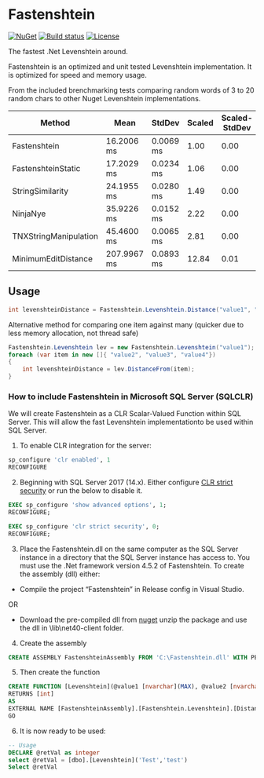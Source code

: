 # Fastenshtein
[![NuGet](https://img.shields.io/nuget/v/Fastenshtein.svg)](https://www.nuget.org/packages/Fastenshtein/) [![Build status](https://img.shields.io/appveyor/ci/DanHarltey/fastenshtein/master.svg?label=appveyor)](https://ci.appveyor.com/project/DanHarltey/fastenshtein/branch/master) [![License](https://img.shields.io/badge/license-MIT-blue.svg)](LICENSE)

The fastest .Net Levenshtein around.

Fastenshtein is an optimized and unit tested Levenshtein implementation. It is optimized for speed and memory usage.

From the included brenchmarking tests comparing random words of 3 to 20 random chars to other Nuget Levenshtein implementations.

|                Method |        Mean |    StdDev | Scaled | Scaled-StdDev |     Gen 0 | Allocated |
|---------------------- |------------ |---------- |------- |-------------- |---------- |---------- |
|          Fastenshtein |  16.2006 ms | 0.0069 ms |   1.00 |          0.00 |         - |  20.48 kB |
|    FastenshteinStatic |  17.2029 ms | 0.0234 ms |   1.06 |          0.00 |         - |   2.81 MB |
|      StringSimilarity |  24.1955 ms | 0.0280 ms |   1.49 |          0.00 |  329.1667 |   5.87 MB |
|              NinjaNye |  35.9226 ms | 0.0152 ms |   2.22 |          0.00 | 6337.5000 |  44.21 MB |
| TNXStringManipulation |  45.4600 ms | 0.0065 ms |   2.81 |          0.00 | 3329.1667 |  24.63 MB |
|   MinimumEditDistance | 207.9967 ms | 0.0893 ms |  12.84 |          0.01 | 3404.1667 |  25.59 MB |

## Usage

```cs
int levenshteinDistance = Fastenshtein.Levenshtein.Distance("value1", "value2");
```
Alternative method for comparing one item against many (quicker due to less memory allocation, not thread safe)
```cs
Fastenshtein.Levenshtein lev = new Fastenshtein.Levenshtein("value1");
foreach (var item in new []{ "value2", "value3", "value4"})
{
	int levenshteinDistance = lev.DistanceFrom(item);
}
```
### How to include Fastenshtein in Microsoft SQL Server (SQLCLR)

We will create Fastenshtein as a CLR Scalar-Valued Function within SQL Server. This will allow the fast Levenshtein implementationto be used within SQL Server.

1. To enable CLR integration for the server:
```sql
sp_configure 'clr enabled', 1
RECONFIGURE
```
2. Beginning with SQL Server 2017 (14.x). Either configure [CLR strict security](https://docs.microsoft.com/en-us/sql/database-engine/configure-windows/clr-strict-security?view=sql-server-ver15) or run the below to disable it.
```sql
EXEC sp_configure 'show advanced options', 1;
RECONFIGURE;

EXEC sp_configure 'clr strict security', 0;
RECONFIGURE;
```

3. Place the Fastenshtein.dll on the same computer as the SQL Server instance in a directory that the SQL Server instance has access to. You must use the .Net framework version 4.5.2 of Fastenshtein. To create the assembly (dll) either:

* Compile the project “Fastenshtein” in Release config in Visual Studio.

OR

* Download the pre-compiled dll from [nuget](https://www.nuget.org/api/v2/package/Fastenshtein/) unzip the package and use the dll in \lib\net40-client folder.

4. Create the assembly
```sql
CREATE ASSEMBLY FastenshteinAssembly FROM 'C:\Fastenshtein.dll' WITH PERMISSION_SET = SAFE
```

5. Then create the function
```sql
CREATE FUNCTION [Levenshtein](@value1 [nvarchar](MAX), @value2 [nvarchar](MAX))
RETURNS [int]
AS 
EXTERNAL NAME [FastenshteinAssembly].[Fastenshtein.Levenshtein].[Distance]
GO
```

6. It is now ready to be used: 
```sql
-- Usage
DECLARE @retVal as integer
select @retVal = [dbo].[Levenshtein]('Test','test')
Select @retVal
```